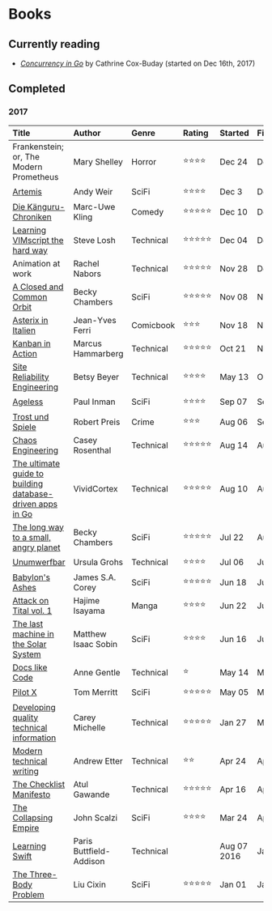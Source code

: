 # Books

## Currently reading

- *[Concurrency in Go][]* by Cathrine Cox-Buday (started on Dec 16th, 2017)

## Completed
### 2017
| Title | Author | Genre | Rating | Started | Finished |
|:--|:--|:--|:--|:--|:--|
| Frankenstein; or, The Modern Prometheus  | Mary Shelley | Horror | ⭐️⭐️⭐️⭐️ | Dec 24 | Dec 29 |
| [Artemis][]  | Andy Weir | SciFi | ⭐️⭐️⭐️⭐️ | Dec 3 | Dec 24 |
| [Die Känguru-Chroniken][] | Marc-Uwe Kling | Comedy | ⭐️⭐️⭐️⭐️⭐️ | Dec 10 | Dec 16 |
| [Learning VIMscript the hard way][] | Steve Losh | Technical | ⭐️⭐️⭐️⭐️⭐️ | Dec 04 | Dec 16 |
| Animation at work | Rachel Nabors | Technical | ⭐️⭐️⭐️⭐️⭐️ | Nov 28 | Dec 03 |
| [A Closed and Common Orbit][] | Becky Chambers | SciFi | ⭐️⭐️⭐️⭐️⭐️ | Nov 08 | Nov 28 |
| [Asterix in Italien][] | Jean-Yves Ferri | Comicbook | ⭐️⭐️⭐️ | Nov 18 | Nov 18 |
| [Kanban in Action][] | Marcus Hammarberg | Technical | ⭐️⭐️⭐️⭐️⭐️ | Oct 21 | Nov 08 |
| [Site Reliability Engineering][] | Betsy Beyer | Technical | ⭐️⭐️⭐️⭐️ | May 13 | Oct 21 |
| [Ageless][] | Paul Inman | SciFi | ⭐️⭐️⭐️⭐️ | Sep 07 | Sep 27 |
| [Trost und Spiele][] | Robert Preis | Crime | ⭐️⭐️⭐️ | Aug 06 | Sep 06 |
| [Chaos Engineering][] | Casey Rosenthal | Technical | ⭐️⭐️⭐️⭐️⭐️ | Aug 14 | Aug 19 |
| [The ultimate guide to building database-driven apps in Go][] | VividCortex | Technical | ⭐️⭐️⭐️⭐️⭐️ | Aug 10 | Aug 13 |
| [The long way to a small, angry planet][] | Becky Chambers | SciFi | ⭐️⭐️⭐️⭐️⭐️ | Jul 22 | Aug 06 |
| [Unumwerfbar][] | Ursula Grohs | Technical | ⭐️⭐️⭐️⭐️ | Jul 06 | Jul 22 |
| [Babylon's Ashes][] | James S.A. Corey | SciFi | ⭐️⭐️⭐️⭐️⭐️ | Jun 18 | Jul 09 |
| [Attack on Tital vol. 1][] | Hajime Isayama | Manga | ⭐️⭐️⭐️⭐️ | Jun 22 | Jun 24 |
| [The last machine in the Solar System][] | Matthew Isaac Sobin | SciFi | ⭐️⭐️⭐️⭐️ | Jun 16 | Jun 18 |
| [Docs like Code][] | Anne Gentle | Technical | ⭐️ | May 14 | May 18 |
| [Pilot X][] | Tom Merritt | SciFi | ⭐️⭐️⭐️⭐️⭐️ | May 05 | May 13 |
| [Developing quality technical information][] | Carey Michelle | Technical | ⭐️⭐️⭐️⭐️⭐️ | Jan 27 | May 11 |
| [Modern technical writing][] | Andrew Etter | Technical | ⭐️⭐️ | Apr 24 | Apr 26 |
| [The Checklist Manifesto][] | Atul Gawande | Technical | ⭐️⭐️⭐️⭐️⭐️ | Apr 16 | Apr 22 |
| [The Collapsing Empire][] | John Scalzi | SciFi | ⭐️⭐️⭐️⭐️ | Mar 24 | Apr 13 |
| [Learning Swift][] | Paris Buttfield-Addison | Technical |  | Aug 07 2016 | Jan 26 |
| [The Three-Body Problem][] | Liu Cixin | SciFi | ⭐️⭐️⭐️⭐️⭐️ | Jan 01 | Jan 07 |


[artemis]: http://www.andyweirauthor.com/books/artemis-hc
[learning vimscript the hard way]: http://learnvimscriptthehardway.stevelosh.com/
[die känguru-chroniken]: https://www.goodreads.com/book/show/6392654-die-k-nguru-chroniken?ac=1&from_search=true
[concurrency in go]: http://shop.oreilly.com/product/0636920046189.do
[a closed and common orbit]: https://www.goodreads.com/book/show/29475447-a-closed-and-common-orbit
[asterix in italien]: https://www.goodreads.com/book/show/34858639-asterix-in-italien
[kanban in action]: https://www.manning.com/books/kanban-in-action
[site reliability engineering]: https://landing.google.com/sre/book.html
[ageless]: https://www.inkshares.com/books/ageless
[trost und spiele]: http://www.federfrei.at/trostundspiele.html
[chaos engineering]: http://www.oreilly.com/webops-perf/free/chaos-engineering.csp
[the ultimate guide to building database-driven apps in go]: https://www.vividcortex.com/resources/the-ultimate-guide-to-building-database-driven-apps-with-go
[the long way to a small, angry planet]: https://www.goodreads.com/book/show/22733729-the-long-way-to-a-small-angry-planet
[unumwerfbar]: https://www.amazon.com/Unumwerfbar-Wochen-wieder-Gleichgewicht-German-ebook/dp/B007T9G7G6
[babylon's ashes]: https://www.goodreads.com/book/show/25877663-babylon-s-ashes
[attack on tital vol. 1]: https://www.goodreads.com/book/show/13154150-attack-on-titan-vol-1
[the last machine in the solar system]: https://www.inkshares.com/books/the-last-machine-in-the-solar-system
[docs like code]: https://www.docslikecode.com/book/
[pilot x]: https://www.inkshares.com/books/pilot-x
[developing quality technical information]: https://www.safaribooksonline.com/library/view/developing-quality-technical/9780133119046/
[modern technical writing]: https://www.amazon.com/Modern-Technical-Writing-Introduction-Documentation-ebook/dp/B01A2QL9SS
[the checklist manifesto]: http://atulgawande.com/book/the-checklist-manifesto/
[the collapsing empire]: https://www.goodreads.com/book/show/30078567-the-collapsing-empire
[learning swift]: https://www.safaribooksonline.com/library/view/learning-swift/9781491940730/
[the three-body problem]: https://www.goodreads.com/book/show/20518872-the-three-body-problem

